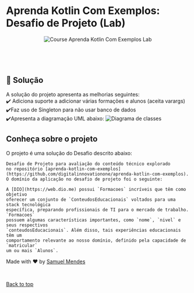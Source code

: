 # Aprenda Kotlin Com Exemplos: Desafio de Projeto (Lab)
<div align="center" id="top"> 
  <img src="./.github/app.gif" alt="Course Aprenda Kotlin Com Exemplos Lab" />

  &#xa0;
</div>

<!-- Status -->

<!-- <h4 align="center"> 
	🚧  Course Aprenda Kotlin Com Exemplos Lab 🚀 Under construction...  🚧
</h4> 

<hr> -->

<br>

## :dart: Solução ##
A solução do projeto apresenta as melhorias seguintes:
<br>
✔️ Adiciona suporte a adicionar várias formações e alunos (aceita varargs)
<br>
✔️Faz uso de Singleton para não usar banco de dados
<br>
✔️Apresenta a diagramação UML abaixo:
![Diagrama de classes](/diagrama.png "Diagrama UML")


## Conheça sobre o projeto ##

O projeto é uma solução do Desafio descrito abaixo:
```
Desafio de Projeto para avaliação do conteúdo técnico explorado
no repositório [aprenda-kotlin-com-exemplos](https://github.com/digitalinnovationone/aprenda-kotlin-com-exemplos).
O domínio da aplicação no desafio de projeto foi o seguinte:

A [DIO](https://web.dio.me) possui `Formacoes` incríveis que têm como objetivo
oferecer um conjunto de `ConteudosEducacionais` voltados para uma stack tecnológica
específica, preparando profissionais de TI para o mercado de trabalho. `Formacoes`
possuem algumas características importantes, como `nome`, `nivel` e seus respectivos
`conteudosEducacionais`. Além disso, tais experiências educacionais têm um
comportamento relevante ao nosso domínio, definido pela capacidade de `matricular`
um ou mais `Alunos`.
```


Made with :heart: by <a href="https://github.com/samuelmendespy" target="_blank">Samuel Mendes</a>

&#xa0;

<a href="#top">Back to top</a>




